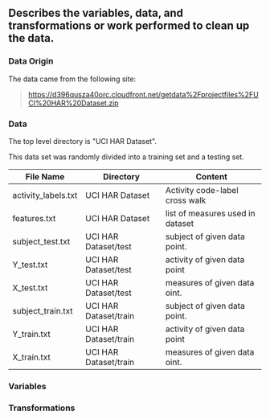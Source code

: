 ## Describes the variables, data, and transformations or work performed to clean up the data.

### Data Origin
The data came from the following site:
> https://d396qusza40orc.cloudfront.net/getdata%2Fprojectfiles%2FUCI%20HAR%20Dataset.zip

### Data
The top level directory is "UCI HAR Dataset".

This data set was randomly divided into a training set and a testing set.

File Name           | Directory | Content
------------------- | --------- | -------
activity_labels.txt | UCI HAR Dataset | Activity code-label cross walk
features.txt | UCI HAR Dataset | list of measures used in dataset
subject_test.txt | UCI HAR Dataset/test | subject of given data point.
Y_test.txt | UCI HAR Dataset/test | activity of given data point
X_test.txt | UCI HAR Dataset/test | measures of given data oint.
subject_train.txt | UCI HAR Dataset/train | subject of given data point.
Y_train.txt | UCI HAR Dataset/train | activity of given data point
X_train.txt | UCI HAR Dataset/train | measures of given data oint.



### Variables


### Transformations




